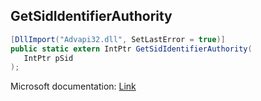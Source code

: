 ## GetSidIdentifierAuthority

```csharp
[DllImport("Advapi32.dll", SetLastError = true)]
public static extern IntPtr GetSidIdentifierAuthority(
   IntPtr pSid
);
```

Microsoft documentation: [Link](https://docs.microsoft.com/en-us/windows/win32/api/securitybaseapi/nf-securitybaseapi-getsididentifierauthority)
